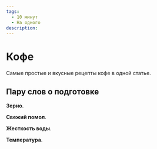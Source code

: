 ```yaml
---
tags:
  - 10 минут
  - На одного
description:
---
```

# Кофе

Самые простые и вкусные рецепты кофе в одной статье.

## Пару слов о подготовке

**Зерно**.

**Свежий помол**.

**Жесткость воды**.

**Температура**.


